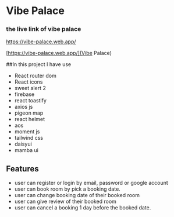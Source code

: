 # Vibe Palace

### the live link of vibe palace 
https://vibe-palace.web.app/

[https://vibe-palace.web.app/](Vibe Palace)

##In this project I have use  
- React router dom
- React icons
- sweet alert 2
- firebase
- react toastify
- axios js
- pigeon map
- react helmet
- aos 
- moment js
- tailwind css
- daisyui
- mamba ui

## Features

- user can register or login  by email, password or google account
- user can book room by pick a booking date.
- user can change booking date of their booked room
- user can give review of their booked room
- user can cancel a booking 1 day before the booked date.



